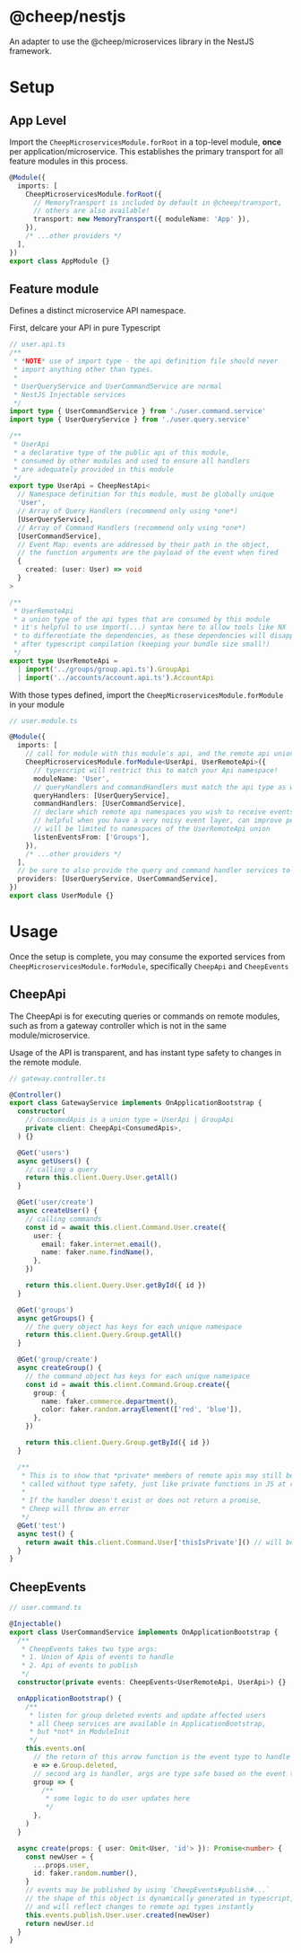 # @cheep/nestjs

An adapter to use the @cheep/microservices library in the NestJS framework.

# Setup

## App Level

Import the `CheepMicroservicesModule.forRoot` in a top-level module, **once** per application/microservice. This establishes the primary transport for all feature modules in this process.

```ts
@Module({
  imports: [
    CheepMicroservicesModule.forRoot({
      // MemoryTransport is included by default in @cheep/transport,
      // others are also available!
      transport: new MemoryTransport({ moduleName: 'App' }),
    }),
    /* ...other providers */
  ],
})
export class AppModule {}
```

## Feature module

Defines a distinct microservice API namespace.

First, delcare your API in pure Typescript

```ts
// user.api.ts
/**
 * *NOTE* use of import type - the api definition file should never
 * import anything other than types.
 *
 * UserQueryService and UserCommandService are normal
 * NestJS Injectable services
 */
import type { UserCommandService } from './user.command.service'
import type { UserQueryService } from './user.query.service'

/**
 * UserApi
 * a declarative type of the public api of this module,
 * consumed by other modules and used to ensure all handlers
 * are adequately provided in this module
 */
export type UserApi = CheepNestApi<
  // Namespace definition for this module, must be globally unique
  'User',
  // Array of Query Handlers (recommend only using *one*)
  [UserQueryService],
  // Array of Command Handlers (recommend only using *one*)
  [UserCommandService],
  // Event Map: events are addressed by their path in the object,
  // the function arguments are the payload of the event when fired
  {
    created: (user: User) => void
  }
>

/**
 * UserRemoteApi
 * a union type of the api types that are consumed by this module
 * it's helpful to use import(...) syntax here to allow tools like NX
 * to differentiate the dependencies, as these dependencies will disappear
 * after typescript compilation (keeping your bundle size small!)
 */
export type UserRemoteApi =
  | import('../groups/group.api.ts').GroupApi
  | import('../accounts/account.api.ts').AccountApi
```

With those types defined, import the `CheepMicroservicesModule.forModule` in your module

```ts
// user.module.ts

@Module({
  imports: [
    // call for module with this module's api, and the remote api union to be consumed
    CheepMicroservicesModule.forModule<UserApi, UserRemoteApi>({
      // typescript will restrict this to match your Api namespace!
      moduleName: 'User',
      // queryHandlers and commandHandlers must match the api type as well!
      queryHandlers: [UserQueryService],
      commandHandlers: [UserCommandService],
      // declare which remote api namespaces you wish to receive events from
      // helpful when you have a very noisy event layer, can improve performance
      // will be limited to namespaces of the UserRemoteApi union
      listenEventsFrom: ['Groups'],
    }),
    /* ...other providers */
  ],
  // be sure to also provide the query and command handler services to Nest!
  providers: [UserQueryService, UserCommandService],
})
export class UserModule {}
```

# Usage

Once the setup is complete, you may consume the exported services from `CheepMicroservicesModule.forModule`, specifically `CheepApi` and `CheepEvents`

## CheepApi

The CheepApi is for executing queries or commands on remote modules, such as from
a gateway controller which is not in the same module/microservice.

Usage of the API is transparent, and has instant type safety to changes in the
remote module.

```ts
// gateway.controller.ts

@Controller()
export class GatewayService implements OnApplicationBootstrap {
  constructor(
    // ConsumedApis is a union type = UserApi | GroupApi
    private client: CheepApi<ConsumedApis>,
  ) {}

  @Get('users')
  async getUsers() {
    // calling a query
    return this.client.Query.User.getAll()
  }

  @Get('user/create')
  async createUser() {
    // calling commands
    const id = await this.client.Command.User.create({
      user: {
        email: faker.internet.email(),
        name: faker.name.findName(),
      },
    })

    return this.client.Query.User.getById({ id })
  }

  @Get('groups')
  async getGroups() {
    // the query object has keys for each unique namespace
    return this.client.Query.Group.getAll()
  }

  @Get('group/create')
  async createGroup() {
    // the command object has keys for each unique namespace
    const id = await this.client.Command.Group.create({
      group: {
        name: faker.commerce.department(),
        color: faker.random.arrayElement(['red', 'blue']),
      },
    })

    return this.client.Query.Group.getById({ id })
  }

  /**
   * This is to show that *private* members of remote apis may still be
   * called without type safety, just like private functions in JS at runtime
   *
   * If the handler doesn't exist or does not return a promise,
   * Cheep will throw an error
   */
  @Get('test')
  async test() {
    return await this.client.Command.User['thisIsPrivate']() // will be *any*
  }
}
```

## CheepEvents

```ts
// user.command.ts

@Injectable()
export class UserCommandService implements OnApplicationBootstrap {
  /**
   * CheepEvents takes two type args:
   * 1. Union of Apis of events to handle
   * 2. Api of events to publish
   */
  constructor(private events: CheepEvents<UserRemoteApi, UserApi>) {}

  onApplicationBootstrap() {
    /**
     * listen for group deleted events and update affected users
     * all Cheep services are available in ApplicationBootstrap,
     * but *not* in ModuleInit
     */
    this.events.on(
      // the return of this arrow function is the event type to handle
      e => e.Group.deleted,
      // second arg is handler, args are type safe based on the event type!
      group => {
        /**
         * some logic to do user updates here
         */
      },
    )
  }

  async create(props: { user: Omit<User, 'id'> }): Promise<number> {
    const newUser = {
      ...props.user,
      id: faker.random.number(),
    }
    // events may be published by using `CheepEvents#publish#...`
    // the shape of this object is dynamically generated in typescript,
    // and will reflect changes to remote api types instantly
    this.events.publish.User.user.created(newUser)
    return newUser.id
  }
}
```
